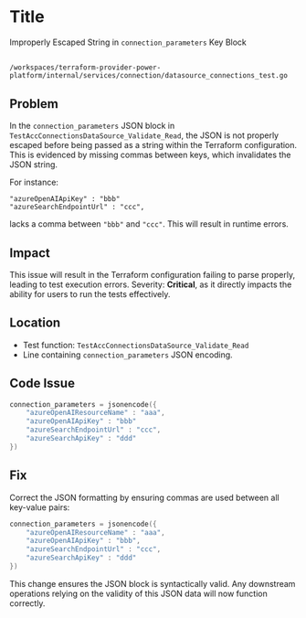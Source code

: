 # Title

Improperly Escaped String in `connection_parameters` Key Block

##

`/workspaces/terraform-provider-power-platform/internal/services/connection/datasource_connections_test.go`

## Problem

In the `connection_parameters` JSON block in `TestAccConnectionsDataSource_Validate_Read`, the JSON is not properly escaped before being passed as a string within the Terraform configuration. This is evidenced by missing commas between keys, which invalidates the JSON string.

For instance: 
```hcl
"azureOpenAIApiKey" : "bbb"
"azureSearchEndpointUrl" : "ccc",
```
lacks a comma between `"bbb"` and `"ccc"`. This will result in runtime errors.

## Impact

This issue will result in the Terraform configuration failing to parse properly, leading to test execution errors. Severity: **Critical**, as it directly impacts the ability for users to run the tests effectively.

## Location

- Test function: `TestAccConnectionsDataSource_Validate_Read`
- Line containing `connection_parameters` JSON encoding.

## Code Issue

```go
connection_parameters = jsonencode({
    "azureOpenAIResourceName" : "aaa",
    "azureOpenAIApiKey" : "bbb"
    "azureSearchEndpointUrl" : "ccc",
    "azureSearchApiKey" : "ddd"
})
```

## Fix

Correct the JSON formatting by ensuring commas are used between all key-value pairs:

```go
connection_parameters = jsonencode({
    "azureOpenAIResourceName" : "aaa",
    "azureOpenAIApiKey" : "bbb",
    "azureSearchEndpointUrl" : "ccc",
    "azureSearchApiKey" : "ddd"
})
```

This change ensures the JSON block is syntactically valid. Any downstream operations relying on the validity of this JSON data will now function correctly.
